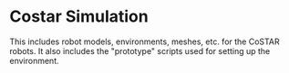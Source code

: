 # Costar Simulation

This includes robot models, environments, meshes, etc. for the CoSTAR robots. It also includes the "prototype" scripts used for setting up the environment.


